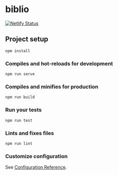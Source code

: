 # biblio

[![Netlify Status](https://api.netlify.com/api/v1/badges/f60ff1e7-0343-4e52-8b58-019e17fa301e/deploy-status)](https://app.netlify.com/sites/biblio8/deploys)

## Project setup
```
npm install
```

### Compiles and hot-reloads for development
```
npm run serve
```

### Compiles and minifies for production
```
npm run build
```

### Run your tests
```
npm run test
```

### Lints and fixes files
```
npm run lint
```

### Customize configuration
See [Configuration Reference](https://cli.vuejs.org/config/).
